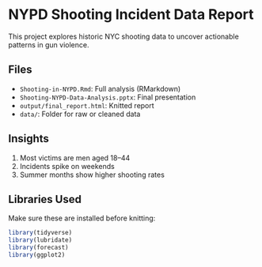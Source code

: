 # NYPD Shooting Incident Data Report 

This project explores historic NYC shooting data to uncover actionable patterns in gun violence.

## Files
- `Shooting-in-NYPD.Rmd`: Full analysis (RMarkdown)
- `Shooting-NYPD-Data-Analysis.pptx`: Final presentation
- `output/final_report.html`: Knitted report
- `data/`: Folder for raw or cleaned data

## Insights
1. Most victims are men aged 18–44
2. Incidents spike on weekends
3. Summer months show higher shooting rates

## Libraries Used
Make sure these are installed before knitting:
```r
library(tidyverse)
library(lubridate)
library(forecast)
library(ggplot2)
